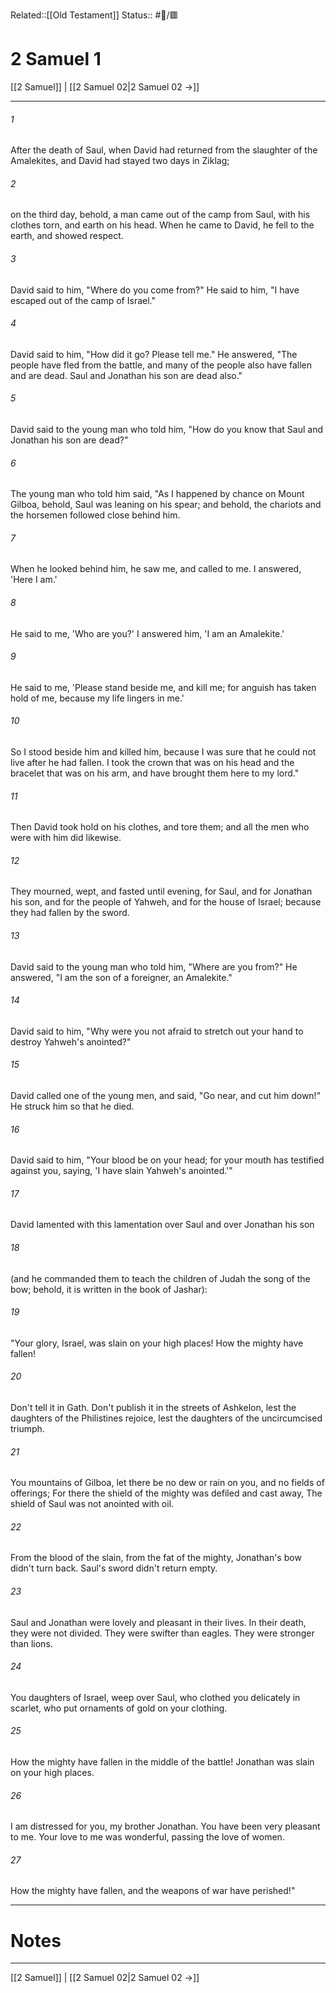Related::[[Old Testament]]
Status:: #📖/🟥
# 2 Samuel 1

[[2 Samuel]] | [[2 Samuel 02|2 Samuel 02 →]]
***



###### 1 
After the death of Saul, when David had returned from the slaughter of the Amalekites, and David had stayed two days in Ziklag; 

###### 2 
on the third day, behold, a man came out of the camp from Saul, with his clothes torn, and earth on his head. When he came to David, he fell to the earth, and showed respect. 

###### 3 
David said to him, "Where do you come from?" He said to him, "I have escaped out of the camp of Israel." 

###### 4 
David said to him, "How did it go? Please tell me." He answered, "The people have fled from the battle, and many of the people also have fallen and are dead. Saul and Jonathan his son are dead also." 

###### 5 
David said to the young man who told him, "How do you know that Saul and Jonathan his son are dead?" 

###### 6 
The young man who told him said, "As I happened by chance on Mount Gilboa, behold, Saul was leaning on his spear; and behold, the chariots and the horsemen followed close behind him. 

###### 7 
When he looked behind him, he saw me, and called to me. I answered, 'Here I am.' 

###### 8 
He said to me, 'Who are you?' I answered him, 'I am an Amalekite.' 

###### 9 
He said to me, 'Please stand beside me, and kill me; for anguish has taken hold of me, because my life lingers in me.' 

###### 10 
So I stood beside him and killed him, because I was sure that he could not live after he had fallen. I took the crown that was on his head and the bracelet that was on his arm, and have brought them here to my lord." 

###### 11 
Then David took hold on his clothes, and tore them; and all the men who were with him did likewise. 

###### 12 
They mourned, wept, and fasted until evening, for Saul, and for Jonathan his son, and for the people of Yahweh, and for the house of Israel; because they had fallen by the sword. 

###### 13 
David said to the young man who told him, "Where are you from?" He answered, "I am the son of a foreigner, an Amalekite." 

###### 14 
David said to him, "Why were you not afraid to stretch out your hand to destroy Yahweh's anointed?" 

###### 15 
David called one of the young men, and said, "Go near, and cut him down!" He struck him so that he died. 

###### 16 
David said to him, "Your blood be on your head; for your mouth has testified against you, saying, 'I have slain Yahweh's anointed.'" 

###### 17 
David lamented with this lamentation over Saul and over Jonathan his son 

###### 18 
(and he commanded them to teach the children of Judah the song of the bow; behold, it is written in the book of Jashar): 

###### 19 
"Your glory, Israel, was slain on your high places! How the mighty have fallen! 

###### 20 
Don't tell it in Gath. Don't publish it in the streets of Ashkelon, lest the daughters of the Philistines rejoice, lest the daughters of the uncircumcised triumph. 

###### 21 
You mountains of Gilboa, let there be no dew or rain on you, and no fields of offerings; For there the shield of the mighty was defiled and cast away, The shield of Saul was not anointed with oil. 

###### 22 
From the blood of the slain, from the fat of the mighty, Jonathan's bow didn't turn back. Saul's sword didn't return empty. 

###### 23 
Saul and Jonathan were lovely and pleasant in their lives. In their death, they were not divided. They were swifter than eagles. They were stronger than lions. 

###### 24 
You daughters of Israel, weep over Saul, who clothed you delicately in scarlet, who put ornaments of gold on your clothing. 

###### 25 
How the mighty have fallen in the middle of the battle! Jonathan was slain on your high places. 

###### 26 
I am distressed for you, my brother Jonathan. You have been very pleasant to me. Your love to me was wonderful, passing the love of women. 

###### 27 
How the mighty have fallen, and the weapons of war have perished!"

---
# Notes


***
[[2 Samuel]] | [[2 Samuel 02|2 Samuel 02 →]]
